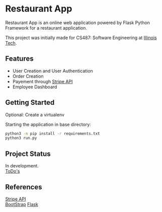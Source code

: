# Restaurant App

Restaurant App is an online web application powered by Flask Python Framework for a restaurant application.

This project was initially made for CS487: Software Engineering at [Illinois Tech](https://www.iit.edu/).

## Features

- User Creation and User Authentication
- Order Creation
- Payement through [Stripe API](https://stripe.com/)
- Employee Dashboard

## Getting Started

Optional: Create a virtualenv

Starting the application in base directory:

```Bash
python3 -m pip install -r requirements.txt
python3 run.py
```

## Project Status  

In development.  
[ToDo's](TODO.md)

## References

[Stripe API](https://stripe.com/)  
[BootStrap](https://getbootstrap.com/)
[Flask](https://flask.palletsprojects.com/en/1.1.x/)